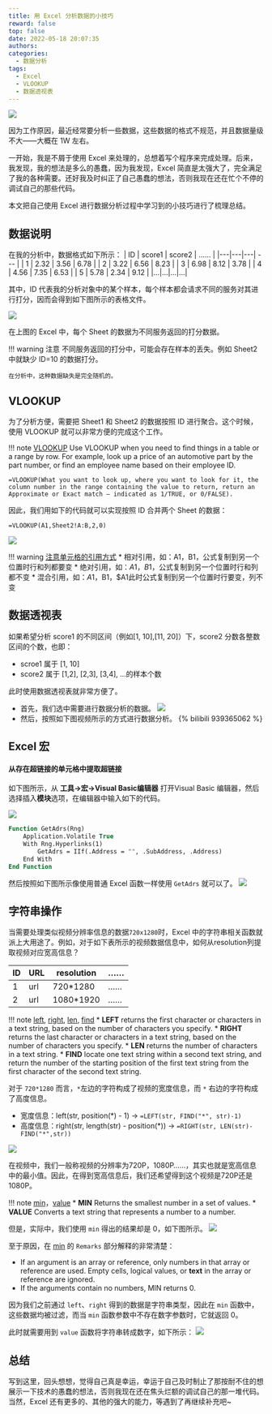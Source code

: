 ```yaml
---
title: 用 Excel 分析数据的小技巧
reward: false
top: false
date: 2022-05-18 20:07:35
authors:
categories:
  - 数据分析
tags:
  - Excel
  - VLOOKUP
  - 数据透视表
---
```


![](1.jpeg)

因为工作原因，最近经常要分析一些数据，这些数据的格式不规范，并且数据量级不大——大概在 1W 左右。

一开始，我是不屑于使用 Excel 来处理的，总想着写个程序来完成处理。后来，我发现，我的想法是多么的愚蠢，因为我发现，Excel 简直是太强大了，完全满足了我的各种需要。还好我及时纠正了自己愚蠢的想法，否则我现在还在忙个不停的调试自己的那些代码。

本文把自己使用 Excel 进行数据分析过程中学习到的小技巧进行了梳理总结。
<!--more-->

## 数据说明
在我的分析中，数据格式如下所示：
| ID | score1 | score2 | …… |
|---|---|---| --- |
| 1 | 2.32 | 3.56 | 6.78 |
| 2 | 3.22 | 6.56 | 8.23 |
| 3 | 6.98 | 8.12 | 3.78 |
| 4 | 4.56 | 7.35 | 6.53 |
| 5 | 5.78 | 2.34 | 9.12 |
|...|...|...|...|

其中，ID 代表我的分析对象中的某个样本，每个样本都会请求不同的服务对其进行打分，因而会得到如下图所示的表格文件。

![](2.jpg)

在上图的 Excel 中，每个 Sheet 的数据为不同服务返回的打分数据。

!!! warning 注意
    不同服务返回的打分中，可能会存在样本的丢失。例如 Sheet2 中就缺少 ID=10 的数据打分。
    
    在分析中，这种数据缺失是完全随机的。


## VLOOKUP
为了分析方便，需要把 Sheet1 和 Sheet2 的数据按照 ID 进行聚合。这个时候，使用 VLOOKUP 就可以非常方便的完成这个工作。

!!! note <a href="https://support.microsoft.com/en-us/office/vlookup-function-0bbc8083-26fe-4963-8ab8-93a18ad188a1">VLOOKUP</a> 
    Use VLOOKUP when you need to find things in a table or a range by row. For example, look up a price of an automotive part by the part number, or find an employee name based on their employee ID.

    =VLOOKUP(What you want to look up, where you want to look for it, the column number in the range containing the value to return, return an Approximate or Exact match – indicated as 1/TRUE, or 0/FALSE).


因此，我们用如下的代码就可以实现按照 ID 合并两个 Sheet 的数据：

```
=VLOOKUP(A1,Sheet2!A:B,2,0)
```

![](3.jpg)

!!! warning <a href="https://www.microsoft.com/en-us/microsoft-365/blog/2011/08/17/making-sense-of-dollar-signs-in-excel/">注意单元格的引用方式</a>
    * 相对引用，如：A1，B1，公式复制到另一个位置时行和列都要变
    * 绝对引用，如：$A$1，$B$1，公式复制到另一个位置时行和列都不变
    * 混合引用，如：$A1，$B1，$A1此时公式复制到另一个位置时行要变，列不变

## 数据透视表
如果希望分析 score1 的不同区间（例如[1, 10],[11, 20]）下，score2 分数各整数区间的个数，也即：
* scroe1 属于 [1, 10]
* score2 属于 [1,2], [2,3], [3,4], ...的样本个数

此时使用数据透视表就非常方便了。

* 首先，我们选中需要进行数据分析的数据。
  ![](4.jpg)
* 然后，按照如下图视频所示的方式进行数据分析。
  {% bilibili 939365062 %}


## Excel 宏
#### 从存在超链接的单元格中提取超链接
如下图所示，从 **工具->宏->Visual Basic编辑器** 打开Visual Basic 编辑器，然后选择插入**模块**选项，在编辑器中输入如下的代码。

![](5.jpg)

```vb
Function GetAdrs(Rng)
    Application.Volatile True
    With Rng.Hyperlinks(1)
        GetAdrs = IIf(.Address = "", .SubAddress, .Address)
    End With
End Function
```

然后按照如下图所示像使用普通 Excel 函数一样使用 `GetAdrs` 就可以了。
![](6.jpg)

## 字符串操作
当需要处理类似视频分辨率信息的数据`720x1280`时，Excel 中的字符串相关函数就派上大用途了。例如，对于如下表所示的视频数据信息中，如何从resolution列提取视频对应宽高信息？

| ID | URL | resolution | …… |
|---|---|---| --- |
| 1 | url | 720*1280 | …… |
| 2 | url | 1080*1920 | …… |

!!! note <a href="https://support.microsoft.com/en-us/office/left-leftb-functions-9203d2d2-7960-479b-84c6-1ea52b99640c">left</a>, <a href="https://support.microsoft.com/en-us/office/right-rightb-functions-240267ee-9afa-4639-a02b-f19e1786cf2f">right</a>, <a href="https://support.microsoft.com/en-us/office/len-lenb-functions-29236f94-cedc-429d-affd-b5e33d2c67cb">len</a>, <a href="https://support.microsoft.com/en-us/office/find-findb-functions-c7912941-af2a-4bdf-a553-d0d89b0a0628">find</a>
    * **LEFT** returns the first character or characters in a text string, based on the number of characters you specify.
    * **RIGHT** returns the last character or characters in a text string, based on the number of characters you specify.
    * **LEN** returns the number of characters in a text string.
    * **FIND** locate one text string within a second text string, and return the number of the starting position of the first text string from the first character of the second text string.

对于 `720*1280` 而言，`*`左边的字符构成了视频的宽度信息，而 `*` 右边的字符构成了高度信息。
* 宽度信息：left(str, position(*) - 1) → `=LEFT(str, FIND("*", str)-1)`
* 高度信息：right(str, length(str) - position(*)) → `=RIGHT(str, LEN(str)-FIND("*",str))`

![](7.jpg)

在视频中，我们一般称视频的分辨率为720P，1080P……，其实也就是宽高信息中的最小值。因此，在得到宽高信息后，我们还希望得到这个视频是720P还是1080P。

!!! note <a href="https://support.microsoft.com/en-us/office/min-function-61635d12-920f-4ce2-a70f-96f202dcc152">min</a>，<a href="https://support.microsoft.com/en-us/office/value-function-257d0108-07dc-437d-ae1c-bc2d3953d8c2">value</a>
    * **MIN** Returns the smallest number in a set of values.
    * **VALUE** Converts a text string that represents a number to a number.

但是，实际中，我们使用 `min` 得出的结果却是 0，如下图所示。
![](8.jpg)

至于原因，在 [min](https://support.microsoft.com/en-us/office/min-function-61635d12-920f-4ce2-a70f-96f202dcc152) 的 `Remarks` 部分解释的非常清楚：
* If an argument is an array or reference, only numbers in that array or reference are used. Empty cells, logical values, or **text** in the array or reference are ignored.
* If the arguments contain no numbers, MIN returns 0.

因为我们之前通过 `left`、`right` 得到的数据是字符串类型，因此在 `min` 函数中，这些数据均被过滤，而当 `min` 函数参数中不存在数字参数时，它就返回 0。

此时就需要用到 `value` 函数将字符串转成数字，如下所示：
![](9.jpg)

## 总结
写到这里，回头想想，觉得自己真是幸运，幸运于自己及时制止了那按耐不住的想展示一下技术的愚蠢的想法，否则我现在还在焦头烂额的调试自己的那一堆代码。当然，Excel 还有更多的、其他的强大的能力，等遇到了再继续补充吧~